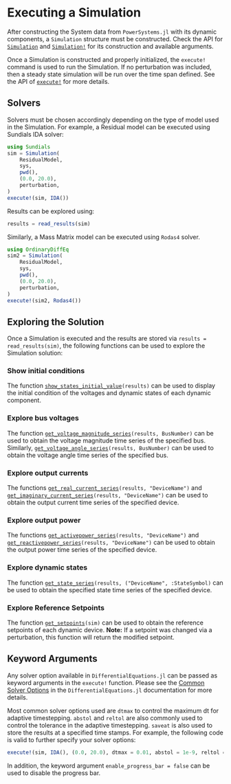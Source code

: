 # Executing a Simulation

After constructing the System data from `PowerSystems.jl` with its dynamic components, a `Simulation` structure must be constructed. Check the API for [`Simulation`](@ref) and [`Simulation!`](@ref) for its construction and available arguments.

Once a Simulation is constructed and properly initialized, the `execute!` command is used to run the Simulation. If no perturbation was included, then a steady state simulation will be run over the time span defined. See the API of [`execute!`](@ref) for more details.

## Solvers

Solvers must be chosen accordingly depending on the type of model used in the Simulation. For example, a Residual model can be executed using Sundials IDA solver:

```julia
using Sundials
sim = Simulation(
    ResidualModel,
    sys,
    pwd(),
    (0.0, 20.0),
    perturbation,
)
execute!(sim, IDA())
```

Results can be explored using:
```julia
results = read_results(sim)
```

Similarly, a Mass Matrix model can be executed using `Rodas4` solver.

```julia
using OrdinaryDiffEq
sim2 = Simulation(
    ResidualModel,
    sys,
    pwd(),
    (0.0, 20.0),
    perturbation,
)
execute!(sim2, Rodas4())
```

## Exploring the Solution

Once a Simulation is executed and the results are stored via `results = read_results(sim)`, the following functions can be used to explore the Simulation solution:

### Show initial conditions

The function [`show_states_initial_value`](@ref)`(results)` can be used to display the initial condition of the voltages and dynamic states of each dynamic component.

### Explore bus voltages

The function [`get_voltage_magnitude_series`](@ref)`(results, BusNumber)` can be used to obtain the voltage magnitude time series of the specified bus. Similarly, [`get_voltage_angle_series`](@ref)`(results, BusNumber)` can be used to obtain the voltage angle time series of the specified bus.

### Explore output currents

The functions [`get_real_current_series`](@ref)`(results, "DeviceName")` and [`get_imaginary_current_series`](@ref)`(results, "DeviceName")` can be used to obtain the output current time series of the specified device.

### Explore output power

The functions [`get_activepower_series`](@ref)`(results, "DeviceName")` and [`get_reactivepower_series`](@ref)`(results, "DeviceName")` can be used to obtain the output power time series of the specified device.

### Explore dynamic states

The function [`get_state_series`](@ref)`(results, ("DeviceName", :StateSymbol)` can be used to obtain the specified state time series of the specified device.

### Explore Reference Setpoints

The function [`get_setpoints`](@ref)`(sim)` can be used to obtain the reference setpoints of each dynamic device. **Note:** If a setpoint was changed via a perturbation, this function will return the modified setpoint.


## Keyword Arguments

Any solver option available in `DifferentialEquations.jl` can be passed as keyword arguments in the `execute!` function. Please see the [Common Solver Options](https://diffeq.sciml.ai/stable/basics/common_solver_opts/) in the `DifferentialEquations.jl` documentation for more details.

Most common solver options used are `dtmax` to control the maximum dt for adaptive timestepping. `abstol` and `reltol` are also commonly used to control the tolerance in the adaptive timestepping. `saveat` is also used to store the results at a specified time stamps. For example, the following code is valid to further specify your solver options:

```julia
execute!(sim, IDA(), (0.0, 20.0), dtmax = 0.01, abstol = 1e-9, reltol = 1e-6, saveat = 0.01)
```

In addition, the keyword argument `enable_progress_bar = false` can be used to disable the progress bar.
